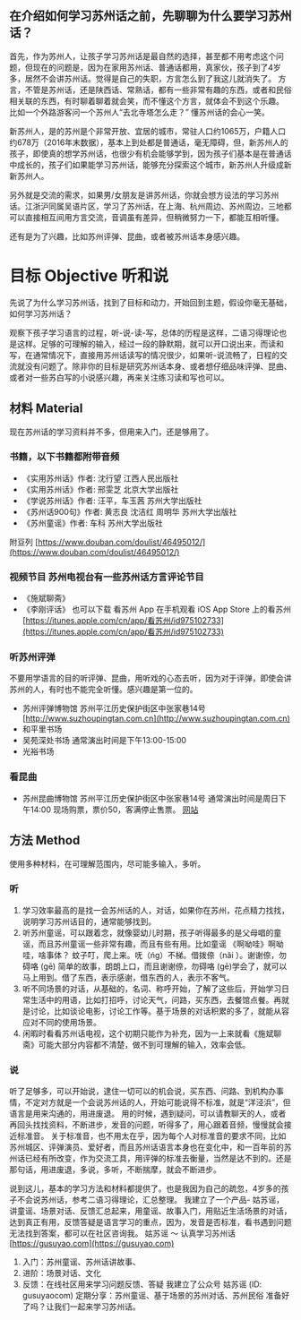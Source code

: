 ## 在介绍如何学习苏州话之前，先聊聊为什么要学习苏州话？
首先，作为苏州人，让孩子学习苏州话是最自然的选择，甚至都不用考虑这个问题，但现在的问题是，因为在家用苏州话、普通话都用，真家伙，孩子到了4岁多，居然不会讲苏州话。觉得是自己的失职，方言怎么到了我这儿就消失了。
方言，不管是苏州话，还是陕西话、常熟话，都有一些非常有趣的东西，或者和民俗相关联的东西，有时聊着聊着就会笑，而不懂这个方言，就体会不到这个乐趣。
比如一个外路游客问一个苏州人“去北寺塔怎么走？” 懂苏州话的会心一笑。

新苏州人，是的苏州是个非常开放、宜居的城市，常驻人口约1065万，户籍人口约678万（2016年末数据），基本上到处都是普通话，毫无障碍，但，新苏州人的孩子，即使真的想学苏州话，也很少有机会能够学到，因为孩子们基本是在普通话中成长的，孩子们如果能学习苏州话，能够充分探索这个城市，新苏州人升级成新新苏州人。

另外就是交流的需求，如果男/女朋友是讲苏州话，你就会想方设法的学习苏州话。江浙沪同属吴语片区，学习了苏州话，在上海、杭州周边、苏州周边，三地都可以直接相互间用方言交流，音调虽有差异，但稍微努力一下，都能互相听懂。

还有是为了兴趣，比如苏州评弹、昆曲，或者被苏州话本身感兴趣。

# 目标  Objective 听和说
先说了为什么学习苏州话，找到了目标和动力，开始回到主题，假设你毫无基础，如何学习苏州话？

观察下孩子学习语言的过程，听-说-读-写，总体的历程是这样，二语习得理论也是这样。足够的可理解的输入，经过一段的静默期，就可以开口说出来，而读和写，在通常情况下，直接用苏州话读写的情况很少，如果听-说流畅了，日程的交流就没有问题了。除非你的目标是研究苏州话本身、或者想仔细品味评弹、昆曲、或者对一些苏白写的小说感兴趣，再来关注练习读和写也可以。



## 材料  Material
现在苏州话的学习资料并不多，但用来入门，还是够用了。

### 书籍，以下书籍都附带音频
- 《实用苏州话》作者: 沈行望  江西人民出版社
- 《实用苏州话》作者: 邢雯芝  北京大学出版社
- 《学说苏州话》作者: 汪平，车玉茜  苏州大学出版社
- 《苏州话900句》作者: 黄志良 沈洁红 周明华 苏州大学出版社
- 《苏州童谣》作者: 车科  苏州大学出版社

附豆列 [https://www.douban.com/doulist/46495012/](https://www.douban.com/doulist/46495012/)

### 视频节目 苏州电视台有一些苏州话方言评论节目
- 《施斌聊斋》
- 《李刚评话》
也可以下载 看苏州 App 在手机观看 iOS App Store 上的看苏州 [https://itunes.apple.com/cn/app/看苏州/id975102733](https://itunes.apple.com/cn/app/看苏州/id975102733)

### 听苏州评弹
不要用学语言的目的听评弹、昆曲，用听戏的心态去听，因为对于评弹，即使会讲苏州的人，有时也不能完全听懂。感兴趣是第一位的。
- 苏州评弹博物馆 苏州平江历史保护街区中张家巷14号 [http://www.suzhoupingtan.com.cn](http://www.suzhoupingtan.com.cn)
- 和平里书场
- 吴苑深处书场 通常演出时间是下午13:00-15:00
- 光裕书场 

### 看昆曲
- 苏州昆曲博物馆 苏州平江历史保护街区中张家巷14号 通常演出时间是周日下午14:00 现场购票，票价50，客满停止售票。  [网站](http://www.suzhoupingtan.com.cn/IndexKQ.aspx)


## 方法  Method
使用多种材料，在可理解范围内，尽可能多输入，多听。
### 听
1. 学习效率最高的是找一会苏州话的人，对话，如果你在苏州，花点精力找找，说明学习苏州话目的，通常能够找到。
2. 听苏州童谣，可以跟着念，就像婴幼儿时期，孩子听得最多的是父母唱的童谣，而且苏州童谣一些非常有趣，而且有些有用。比如童谣 
	《啊呦哇》啊呦哇，啥事体？ 蚊子叮，爬上来。呒（ńg）不梯。借拨倷（nǎi ）。谢谢倷，勿碍咯 (gē)
	简单的故事，朗朗上口，而且谢谢倷，勿碍咯 (gē)学会了，就可以马上用到。借了东西，表示感谢，借东西的人，表示不客气。
3. 听不同场景的对话，从基础的，名词、称呼开始，了解了这些后，开始学习日常生活中的用语，比如打招呼，讨论天气，问路，买东西，去餐馆点餐。再就是讨论，比如谈论电影，讨论工作等。基于场景的对话积累的多了，就能从容应对不同的使用场景。
4. 闲暇时看看苏州话电视，这个初期只能作为补充，因为一上来就看《施斌聊斋》可能大部分内容都不清楚，做不到可理解的输入，效率会低。

### 说
听了足够多，可以开始说，逮住一切可以的机会说，买东西、问路、到机构办事情，不定对方就是一个会说苏州话的人，开始可能说得不标准，就是“洋泾浜”，但语言是用来沟通的，用进废退。
用的时候，遇到疑问，可以请教聊天的人，或者再回头找找资料，不断进步，发音的问题，听得多了，用心跟着音频，慢慢就会接近标准音。
关于标准音，也不用太在乎，因为每个人对标准音的要求不同，比如苏州城区、评弹演员、爱好者，而且苏州话语言本身也在变化中，和一百年前的苏州话已经有所改变，作为交流工具，用评弹的标准去衡量，当然是达不到的。还是那句话，用进废退，多说，多听，不断揣摩，就会不断进步。

说到这儿，基本的学习方法和材料都提供了。也是我因为自己的疏忽，4岁多的孩子不会说苏州话，参考二语习得理论，汇总整理。
我建立了一个产品- 姑苏谣，讲童谣、场景对话、反馈汇总起来，用童谣、故事入门，用贴近生活场景的对话，达到真正有用，反馈答疑是语言学习的重点，因为，发音是否标准，看书遇到问题无法找到答案，都可以在社区咨询我。
姑苏谣 ～ 认真学习苏州话 [https://gusuyao.com](https://gusuyao.com)
1. 入门：苏州童谣、苏州话讲故事、
2. 进阶：场景对话、文化 
3. 反馈：在线社区用来学习问题反馈、答疑
我建立了公众号 姑苏谣 (ID: gusuyaocom) 定期分享：苏州童谣、基于场景的苏州对话、苏州民俗
准备好了吗？让我们一起来学习苏州话。
